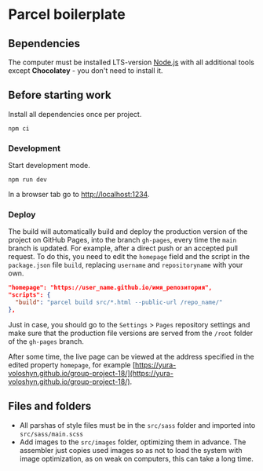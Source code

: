 # Parcel boilerplate

## Вependencies

The computer must be installed LTS-version [Node.js](https://nodejs.org/en/) with all
additional tools except **Chocolatey** - you don't need to install it.

## Before starting work

Install all dependencies once per project.

```shell
npm ci
```

### Development

Start development mode.

```shell
npm run dev
```

In a browser tab go to [http://localhost:1234](http://localhost:1234).

### Deploy

The build will automatically build and deploy the production version of the project on GitHub Pages, into the branch
`gh-pages`, every time the `main` branch is updated. For example, after a direct push or an accepted
pull request. To do this, you need to edit the `homepage` field and the script in the `package.json` file
`build`, replacing `username` and `repositoryname` with your own.

```json
"homepage": "https://user_name.github.io/имя_репозитория",
"scripts": {
  "build": "parcel build src/*.html --public-url /repo_name/"
},
```

Just in case, you should go to the `Settings` > `Pages` repository settings and make sure that the production
file versions are served from the `/root` folder of the `gh-pages` branch.

After some time, the live page can be viewed at the address specified in the edited
property `homepage`, for example
[https://yura-voloshyn.github.io/group-project-18/](https://yura-voloshyn.github.io/group-project-18/).

## Files and folders

- All parshas of style files must be in the `src/sass` folder and imported into
   `src/sass/main.scss`
- Add images to the `src/images` folder, optimizing them in advance. The assembler just copies
   used images so as not to load the system with image optimization, as on weak
   on computers, this can take a long time.
